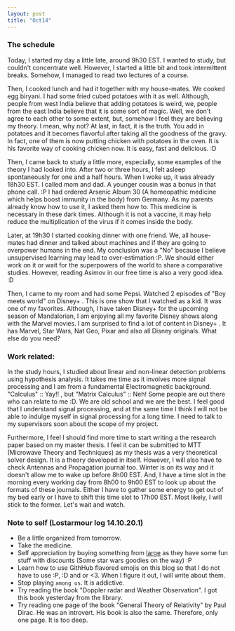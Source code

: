 ```yaml
---
layout: post
title: "Oct14"
---
```


### The schedule

Today, I started my day a little late, around 9h30 EST. I wanted to study, but couldn't concentrate well. However, I started a little bit and took intermittent breaks. Somehow, I managed to read two lectures of a course. 

Then, I cooked lunch and had it together with my house-mates. We cooked egg biryani. I had some fried cubed potatoes with it as well. Although, people from west India believe that adding potatoes is weird, we, people from the east India believe that it is some sort of magic. Well, we don't agree to each other to some extent, but, somehow I feel they are believing my theory. I mean, why not? At last, in fact, it is the truth. You add in potatoes and it becomes flavorful after taking all the goodness of the gravy. In fact, one of them is now putting chicken with potatoes in the oven. It is his favorite way of cooking chicken now. It is easy, fast and delicious. :D

Then, I came back to study a little more, especially, some examples of the theory I had looked into. After two or three hours, I felt asleep spontaneously for one and a half hours. When I woke up, it was already 18h30 EST. I called mom and dad. A younger cousin was a bonus in that phone call. :P I had ordered Arsenic Album 30 (A homeopathic medicine which helps boost immunity in the body) from Germany. As my parents already know how to use it, I asked them how to. This medicine is necessary in these dark times. Although it is not a vaccine, it may help reduce the multiplication of the virus if it comes inside the body.

Later, at 19h30 I started cooking dinner with one friend. We, all house-mates had dinner and talked about machines and if they are going to overpower humans in the end. My conclusion was a "No" because I believe unsupervised learning may lead to over-estimation :P. We should either work on it or wait for the superpowers of the world to share a comparative studies. However, reading Asimov in our free time is also a very good idea. :D

Then, I came to my room and had some Pepsi. Watched 2 episodes of "Boy meets world" on Disney+ . This is one show that I watched as a kid. It was one of my favorites. Although, I have taken Disney+ for the upcoming season of Mandalorian, I am enjoying all my favorite Disney shows along with the Marvel movies. I am surprised to find a lot of content in Disney+ . It has Marvel, Star Wars, Nat Geo, Pixar and also all Disney originals. What else do you need?

### Work related:

In the study hours, I studied about linear and non-linear detection problems using hypothesis analysis. It takes me time as it involves more signal processing and I am from a fundamental Electromagnetic background. "Calculus" :: Yay!! , but "Matrix Calculus" :: Neh! Some people are out there who can relate to me :D. We are old school and we are the best. I feel good that I understand signal processing, and at the same time I think I will not be able to indulge myself in signal processing for a long time. I need to talk to my supervisors soon about the scope of my project. 

Furthermore, I feel I should find more time to start writing a the research paper based on my master thesis. I feel it can be submitted to MTT (Microwave Theory and Techniques) as my thesis was a very theoretical solver design. It is a theory developed in itself. However, I will also have to check Antennas and Propagation journal too. Winter is on its way and it doesn't allow me to wake up before 8h00 EST. And, I have a time slot in the morning every working day from 8h00 to 9h00 EST to look up about the formats of these journals. Either I have to gather some energy to get out of my bed early or I have to shift this time slot to 17h00 EST. Most likely, I will stick to the former. Let's wait and watch. 

### Note to self (Lostarmour log 14.10.20.1)

*  Be a little organized from tomorrow.
*  Take the medicine.
*  Self appreciation by buying something from [large](http://large.nl) as they have some fun stuff with discounts (Some star wars goodies on the way) :P 
*  Learn how to use GithHub flavored emojis on this blog so that I do not have to use :P, :D and or <3. When I figure it out, I will write about them.
*  Stop playing `among us`. It is addictive.
*  Try reading the book "Doppler radar and Weather Observation". I got this book yesterday from the library. 
*  Try reading one page of the book "General Theory of Relativity" by Paul Dirac. He was an introvert. His book is also the same. Therefore, only one page. It is too deep. 



